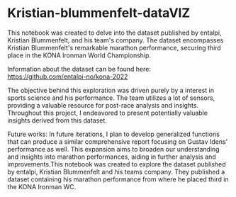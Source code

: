 # Kristian-blummenfelt-dataVIZ

This notebook was created to delve into the dataset published by entalpi, Kristian Blummenfelt, and his team's company. The dataset encompasses Kristian Blummenfelt's remarkable marathon performance, securing third place in the KONA Ironman World Championship.

Information about the dataset can be found here: https://github.com/entalpi-no/kona-2022

The objective behind this exploration was driven purely by a interest in sports science and his performance. The team utilizes a lot of sensors, providing a valuable resource for post-race analysis and insights. Throughout this project, I endeavored to present potentially valuable insights derived from this dataset.

Future works:
In future iterations, I plan to develop generalized functions that can produce a similar comprehensive report focusing on Gustav Idens' performance as well. This expansion aims to broaden our understanding and insights into marathon performances, aiding in further analysis and improvements.This notebook was created to explore the dataset published by entalpi, Kristian Blummenfelt and his teams company. They published a dataset containing his marathon performance from where he placed third in the KONA Ironman WC.



